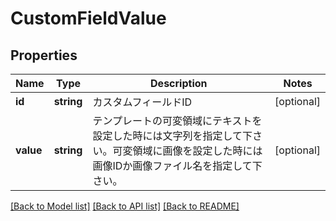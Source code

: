 # CustomFieldValue

## Properties
Name | Type | Description | Notes
------------ | ------------- | ------------- | -------------
**id** | **string** | カスタムフィールドID | [optional] 
**value** | **string** | テンプレートの可変領域にテキストを設定した時には文字列を指定して下さい。可変領域に画像を設定した時には画像IDか画像ファイル名を指定して下さい。 | [optional] 

[[Back to Model list]](../README.md#documentation-for-models) [[Back to API list]](../README.md#documentation-for-api-endpoints) [[Back to README]](../README.md)


